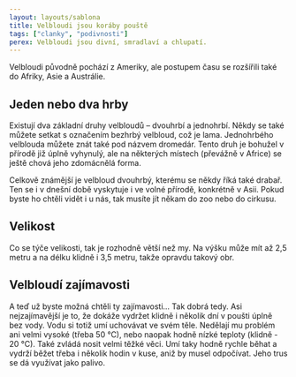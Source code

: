 ```yaml
---
layout: layouts/sablona
title: Velbloudi jsou koráby pouště
tags: ["clanky", "podivnosti"]
perex: Velbloudi jsou divní, smradlaví a chlupatí.
---
```


Velbloudi původně pochází z Ameriky, ale postupem času se rozšířili také do Afriky, Asie a Austrálie.

## Jeden nebo dva hrby

Existují dva základní druhy velbloudů – dvouhrbí a jednohrbí. Někdy se také můžete setkat s označením bezhrbý velbloud, což je lama. Jednohrbého velblouda můžete znát také pod názvem dromedár. Tento druh je bohužel v přírodě již úplně vyhynulý, ale na některých místech (převážně v Africe) se ještě chová jeho zdomácnělá forma.

Celkově známější je velbloud dvouhrbý, kterému se někdy říká také drabař. Ten se i v dnešní době vyskytuje i ve volné přírodě, konkrétně v Asii. Pokud byste ho chtěli vidět i u nás, tak musíte jít někam do zoo nebo do cirkusu.

## Velikost

Co se týče velikosti, tak je rozhodně větší než my. Na výšku může mít až 2,5 metru a na délku klidně i 3,5 metru, takže opravdu takový obr.

## Velbloudí zajímavosti

A teď už byste možná chtěli ty zajímavosti... Tak dobrá tedy. Asi nejzajímavější je to, že dokáže vydržet klidně i několik dní v poušti úplně bez vody. Vodu si totiž umí uchovávat ve svém těle. Nedělají mu problém ani velmi vysoké (třeba 50 °C), nebo naopak hodně nízké teploty (klidně - 20 °C). Také zvládá nosit velmi těžké věci. Umí taky hodně rychle běhat a vydrží běžet třeba i několik hodin v kuse, aniž by musel odpočívat. Jeho trus se dá využívat jako palivo.
